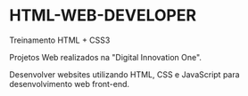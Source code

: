 # HTML-WEB-DEVELOPER
Treinamento HTML + CSS3

Projetos Web realizados na "Digital Innovation One".

Desenvolver websites utilizando HTML, CSS e JavaScript para desenvolvimento web front-end.
